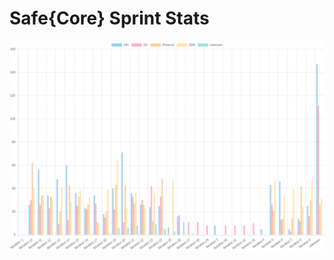 # Safe{Core} Sprint Stats
<img src="./total_complexity/2025-01-28.png" width="600" title="Total Complexity">


